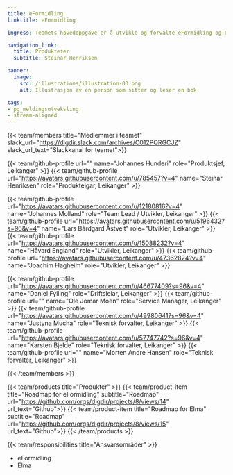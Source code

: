 ```yaml
---
title: eFormidling
linktitle: eFormidling

ingress: Teamets hovedoppgave er å utvikle og forvalte eFormidling og Elma.

navigation_link:
  title: Produkteier
  subtitle: Steinar Henriksen

banner:
  image:
    src: /illustrations/illustration-03.png
    alt: Illustrasjon av en person som sitter og leser en bok

tags:
- pg_meldingsutveksling
- stream-aligned
---
```


{{< team/members title="Medlemmer i teamet" slack_url="https://digdir.slack.com/archives/C012PQRGCJZ" slack_url_text="Slackkanal for teamet">}}

  {{< team/github-profile url="" name="Johannes Hunderi" role="Produktsjef,  Leikanger" >}}
  {{< team/github-profile url="https://avatars.githubusercontent.com/u/785457?v=4"  name="Steinar Henriksen" role="Produkteigar, Leikanger" >}}

  {{< team/github-profile url="https://avatars.githubusercontent.com/u/12180816?v=4" name="Johannes Molland" role="Team Lead / Utvikler, Leikanger" >}}
  {{< team/github-profile url="https://avatars.githubusercontent.com/u/5196432?s=96&v=4" name="Lars Bårdgard Åstveit" role="Utvikler, Leikanger" >}}
  {{< team/github-profile url="https://avatars.githubusercontent.com/u/15088232?v=4" name="Håvard England" role="Utvikler, Leikanger" >}}
  {{< team/github-profile url="https://avatars.githubusercontent.com/u/47362824?v=4" name="Joachim Hagheim" role="Utvikler, Leikanger" >}}
  
  {{< team/github-profile url="https://avatars.githubusercontent.com/u/46677409?s=96&v=4" name="Daniel Fylling" role="Driftsleiar, Leikanger" >}}
  {{< team/github-profile url="" name="Ole Jomar Moen" role="Service Manager, Leikanger" >}}
  {{< team/github-profile url="https://avatars.githubusercontent.com/u/49980641?s=96&v=4" name="Justyna Mucha" role="Teknisk forvalter, Leikanger" >}}
  {{< team/github-profile url="https://avatars.githubusercontent.com/u/57747742?s=96&v=4" name="Karsten Bjelde" role="Teknisk forvalter, Leikanger" >}}
  {{< team/github-profile url="" name="Morten Andre Hansen" role="Teknisk forvalter, Leikanger" >}}

{{< /team/members >}}

{{< team/products title="Produkter" >}}
{{< team/product-item title="Roadmap for eFormidling" subtitle="Roadmap" url="https://github.com/orgs/digdir/projects/8/views/14" url_text="Github">}}
{{< team/product-item title="Roadmap for Elma" subtitle="Roadmap" url="https://github.com/orgs/digdir/projects/8/views/15" url_text="Github">}}
{{< /team/products >}}

{{< team/responsibilities title="Ansvarsområder" >}}

- eFormidling
- Elma
  
